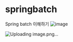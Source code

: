 # springbatch
Spring batch 이해하기
![image](https://github.com/user-attachments/assets/eb1b3894-975e-4159-8630-b80949cdf4cf)

![Uploading image.png…]()
